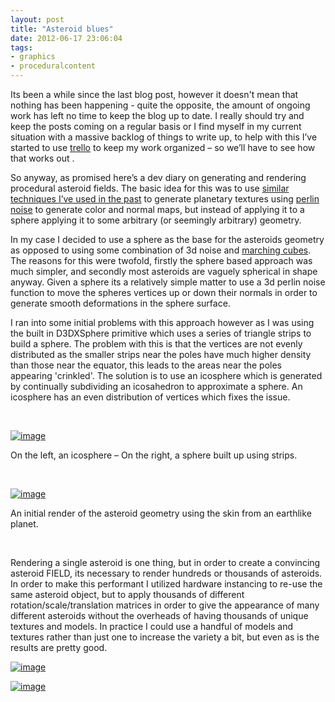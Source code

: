 ```yaml
---
layout: post
title: "Asteroid blues"
date: 2012-06-17 23:06:04
tags:
- graphics
- proceduralcontent
---
```


Its been a while since the last blog post, however it doesn't mean that nothing has been happening - quite the opposite, the amount of ongoing work has left no time to keep the blog up to date. I really should try and keep the posts coming on a regular basis or I find myself in my current situation with a massive backlog of things to write up, to help with this I’ve started to use [trello](http://trello.com) to keep my work organized – so we’ll have to see how that works out .

So anyway, as promised here’s a dev diary on generating and rendering procedural asteroid fields. The basic idea for this was to use [similar techniques I’ve used in the past](http://junkship.net/News/2011/11/13/building-steam-with-a-grain-of-salt) to generate planetary textures using [perlin noise](http://en.wikipedia.org/wiki/Perlin_noise) to generate color and normal maps, but instead of applying it to a sphere applying it to some arbitrary (or seemingly arbitrary) geometry.

In my case I decided to use a sphere as the base for the asteroids geometry as opposed to using some combination of 3d noise and [marching cubes](http://en.wikipedia.org/wiki/Marching_cubes). The reasons for this were twofold, firstly the sphere based approach was much simpler, and secondly most asteroids are vaguely spherical in shape anyway. Given a sphere its a relatively simple matter to use a 3d perlin noise function to move the spheres vertices up or down their normals in order to generate smooth deformations in the sphere surface.

I ran into some initial problems with this approach however as I was using the built in D3DXSphere primitive which uses a series of triangle strips to build a sphere. The problem with this is that the vertices are not evenly distributed as the smaller strips near the poles have much higher density than those near the equator, this leads to the areas near the poles appearing 'crinkled'. The solution is to use an icosphere which is generated by continually subdividing an icosahedron to approximate a sphere. An icosphere has an even distribution of vertices which fixes the issue.

&#160;

[![image](http://www.junkship.net/Resources/News/uDKJiLX2Mkmg2Mz_iZggLQ.png "image")](http://www.junkship.net/Resources/News/VRNcvrUKnEGi3qy9QJi69w.png)

On the left, an icosphere – On the right, a sphere built up using strips.

&#160;

[![image](http://www.junkship.net/Resources/News/_v5J_15ISU-6MYgYMPc07A.png "image")](http://www.junkship.net/Resources/News/ODJTUvqRk0K1egbXk4xjXg.png)

An initial render of the asteroid geometry using the skin from an earthlike planet.

&#160;

Rendering a single asteroid is one thing, but in order to create a convincing asteroid FIELD, its necessary to render hundreds or thousands of asteroids. In order to make this performant I utilized hardware instancing to re-use the same asteroid object, but to apply thousands of different rotation/scale/translation matrices in order to give the appearance of many different asteroids without the overheads of having thousands of unique textures and models. In practice I could use a handful of models and textures rather than just one to increase the variety a bit, but even as is the results are pretty good.

[![image](http://www.junkship.net/Resources/News/v1x8AiAZu0iSB-BaB2lRKA.png "image")](http://www.junkship.net/Resources/News/1ndyy2-h3UiSWmjrkkov3A.png)

[![image](http://www.junkship.net/Resources/News/LhEHqNdFykq6jFG-wJhs2A.png "image")](http://www.junkship.net/Resources/News/SNpliV_gOUCzhuC5TDldcw.png)